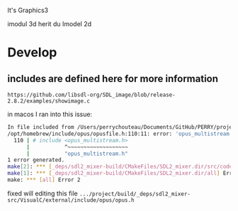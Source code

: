 It's Graphics3

imodul 3d herit du Imodel 2d

# Develop

## includes are defined here for more information

`https://github.com/libsdl-org/SDL_image/blob/release-2.8.2/examples/showimage.c`

in macos I ran into this issue:

```sh
In file included from /Users/perrychouteau/Documents/GitHub/PERRY/project/build/_deps/sdl2_mixer-src/src/codecs/music_opus.c:34:
/opt/homebrew/include/opus/opusfile.h:110:11: error: 'opus_multistream.h' file not found with <angled> include; use "quotes" instead
  110 | # include <opus_multistream.h>
      |           ^~~~~~~~~~~~~~~~~~~~
      |           "opus_multistream.h"
1 error generated.
make[2]: *** [_deps/sdl2_mixer-build/CMakeFiles/SDL2_mixer.dir/src/codecs/music_opus.c.o] Error 1
make[1]: *** [_deps/sdl2_mixer-build/CMakeFiles/SDL2_mixer.dir/all] Error 2
make: *** [all] Error 2
```

fixed will editing this file `.../project/build/_deps/sdl2_mixer-src/VisualC/external/include/opus/opus.h`